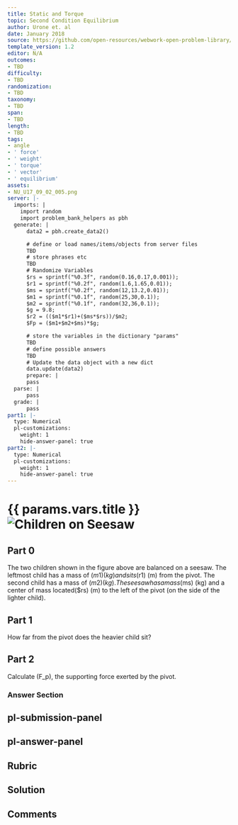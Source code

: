 ```yaml
---
title: Static and Torque
topic: Second Condition Equilibrium
author: Urone et. al
date: January 2018
source: https://github.com/open-resources/webwork-open-problem-library/tree/master/Contrib/BrockPhysics/College_Physics_Urone/9.Static_and_Torque/9-02.Second_Condition_Equilibrium/NU_U17_09_02_005.pg
template_version: 1.2
editor: N/A
outcomes:
- TBD
difficulty:
- TBD
randomization:
- TBD
taxonomy:
- TBD
span:
- TBD
length:
- TBD
tags:
- angle
- ' force'
- ' weight'
- ' torque'
- ' vector'
- ' equilibrium'
assets:
- NU_U17_09_02_005.png
server: |-
  imports: |
    import random
    import problem_bank_helpers as pbh
  generate: |
      data2 = pbh.create_data2()

      # define or load names/items/objects from server files
      TBD
      # store phrases etc
      TBD
      # Randomize Variables
      $rs = sprintf("%0.3f", random(0.16,0.17,0.001));
      $r1 = sprintf("%0.2f", random(1.6,1.65,0.01));
      $ms = sprintf("%0.2f", random(12,13.2,0.01));
      $m1 = sprintf("%0.1f", random(25,30,0.1));
      $m2 = sprintf("%0.1f", random(32,36,0.1));
      $g = 9.8;
      $r2 = (($m1*$r1)+($ms*$rs))/$m2;
      $Fp = ($m1+$m2+$ms)*$g;

      # store the variables in the dictionary "params"
      TBD
      # define possible answers
      TBD
      # Update the data object with a new dict
      data.update(data2)
      prepare: |
      pass
  parse: |
      pass
  grade: |
      pass
part1: |-
  type: Numerical
  pl-customizations:
    weight: 1
    hide-answer-panel: true
part2: |-
  type: Numerical
  pl-customizations:
    weight: 1
    hide-answer-panel: true
---
```


# {{ params.vars.title }}![Children on Seesaw](NU_U17_09_02_005.png)

## Part 0 
The two children shown in the figure above are balanced on a seesaw. The leftmost child has a mass of ($m1) (kg) and sits ($r1) (m) from the pivot. The second child has a mass of ($m2) (kg). The seesaw has a mass ($ms) (kg) and a center of mass located($rs) (m) to the left of the pivot (on the side of the lighter child). 
## Part 1 
How far from the pivot does the heavier child sit? 
## Part 2 
Calculate (F_p), the supporting force exerted by the pivot. 


### Answer Section 


## pl-submission-panel 


## pl-answer-panel 


## Rubric 


## Solution 


## Comments 


